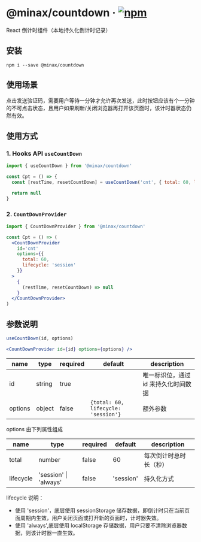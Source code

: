 # @minax/countdown &middot; [![npm](https://img.shields.io/npm/v/@minax/countdown.svg)](https://www.npmjs.com/package/@minax/countdown)
React 倒计时组件（本地持久化倒计时记录）

## 安装

``` shell
npm i --save @minax/countdown
```

## 使用场景

点击发送验证码，需要用户等待一分钟才允许再次发送，此时按钮应该有个一分钟的不可点击状态，且用户如果刷新/关闭浏览器再打开该页面时，该计时器状态仍然有效。

## 使用方式

### 1. Hooks API `useCountDown`

```jsx
import { useCountDown } from '@minax/countdown'

const Cpt = () => {
  const [restTime, resetCountDown] = useCountDown('cnt', { total: 60, lifecycle: 'session' })

  return null
}

```

### 2. `CountDownProvider`

```jsx
import { CountDownProvider } from '@minax/countdown'

const Cpt = () => (
  <CountDownProvider
    id='cnt'
    options={{
      total: 60,
      lifecycle: 'session'
    }}
  >
    {
      (restTime, resetCountDown) => null
    }
  </CountDownProvider>
)
```

## 参数说明

``` jsx
useCountDown(id, options)

<CountDownProvider id={id} options={options} />
```

name|type|required|default|description
--|--|--|--|--
id|string|true||唯一标识位，通过 id 来持久化时间数据
options|object|false|`{total: 60, lifecycle: 'session'}`|额外参数

options 由下列属性组成

name|type|required|default|description
--|--|--|--|--
total|number|false|60|每次倒计时总时长（秒）
lifecycle|'session' \| 'always'|false|'session'|持久化方式

lifecycle 说明：
 - 使用 'session'，底层使用 sessionStorage 储存数据，即倒计时只在当前页面周期内生效，用户关闭页面或打开新的页面时，计时器失效。
 - 使用 'always',底层使用 localStorage 存储数据，用户只要不清除浏览器数据，则该计时器一直生效。
